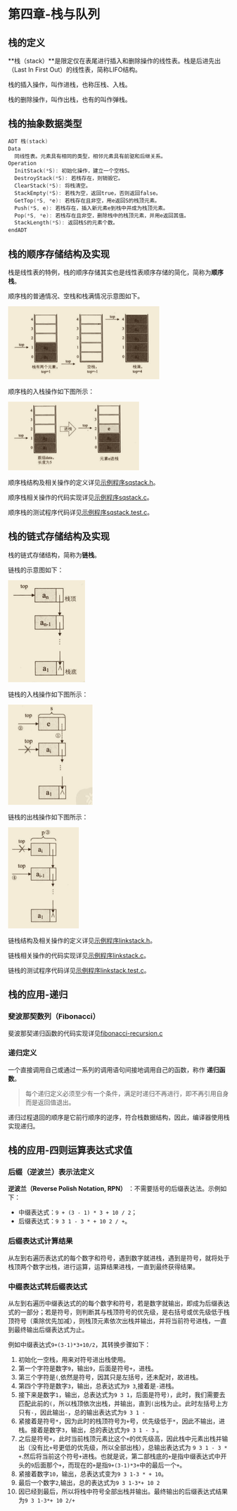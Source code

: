 # 第四章-栈与队列

## 栈的定义

**栈（stack）**是限定仅在表尾进行插入和删除操作的线性表。栈是后进先出（Last In First Out）的线性表，简称LIFO结构。

栈的插入操作，叫作进栈，也称压栈、入栈。

栈的删除操作，叫作出栈，也有的叫作弹栈。

## 栈的抽象数据类型

```c
ADT 栈(stack)
Data
  同线性表。元素具有相同的类型，相邻元素具有前驱和后继关系。
Operation
  InitStack(*S): 初始化操作，建立一个空栈S。
  DestroyStack(*S): 若栈存在，则销毁它。
  ClearStack(*S): 将栈清空。
  StackEmpty(*S): 若栈为空，返回true，否则返回false。
  GetTop(*S, *e): 若栈存在且非空，用e返回S的栈顶元素。
  Push(*S, e): 若栈存在，插入新元素e到栈中并成为栈顶元素。
  Pop(*S, *e): 若栈存在且非空，删除栈中的栈顶元素，并用e返回其值。
  StackLength(*S): 返回栈S的元素个数。
endADT
```

## 栈的顺序存储结构及实现

栈是线性表的特例，栈的顺序存储其实也是线性表顺序存储的简化，简称为**顺序栈**。

顺序栈的普通情况、空栈和栈满情况示意图如下。

![顺序栈的普通情况、空栈和栈满情况](https://github.com/logan70/Data-Structures-and-Algorithms/blob/master/%E5%A4%A7%E8%AF%9D%E6%95%B0%E6%8D%AE%E7%BB%93%E6%9E%84/%E7%AC%AC%E5%9B%9B%E7%AB%A0-%E6%A0%88%E4%B8%8E%E9%98%9F%E5%88%97/images/1-stack-status.png?raw=true)

顺序栈的入栈操作如下图所示：

![入栈操作](https://github.com/logan70/Data-Structures-and-Algorithms/blob/master/%E5%A4%A7%E8%AF%9D%E6%95%B0%E6%8D%AE%E7%BB%93%E6%9E%84/%E7%AC%AC%E5%9B%9B%E7%AB%A0-%E6%A0%88%E4%B8%8E%E9%98%9F%E5%88%97/images/2-stack-push.png?raw=true)

顺序栈结构及相关操作的定义详见[示例程序sqstack.h](https://github.com/logan70/Data-Structures-and-Algorithms/blob/master/%E5%A4%A7%E8%AF%9D%E6%95%B0%E6%8D%AE%E7%BB%93%E6%9E%84/%E7%AC%AC%E5%9B%9B%E7%AB%A0-%E6%A0%88%E4%B8%8E%E9%98%9F%E5%88%97/example/4.1-sqstack.h)。

顺序栈相关操作的代码实现详见[示例程序sqstack.c](https://github.com/logan70/Data-Structures-and-Algorithms/blob/master/%E5%A4%A7%E8%AF%9D%E6%95%B0%E6%8D%AE%E7%BB%93%E6%9E%84/%E7%AC%AC%E5%9B%9B%E7%AB%A0-%E6%A0%88%E4%B8%8E%E9%98%9F%E5%88%97/example/4.2-sqstack.c)。

顺序栈的测试程序代码详见[示例程序sqstack.test.c](https://github.com/logan70/Data-Structures-and-Algorithms/blob/master/%E5%A4%A7%E8%AF%9D%E6%95%B0%E6%8D%AE%E7%BB%93%E6%9E%84/%E7%AC%AC%E5%9B%9B%E7%AB%A0-%E6%A0%88%E4%B8%8E%E9%98%9F%E5%88%97/example/4.3-sqstack.test.c)。

## 栈的链式存储结构及实现

栈的链式存储结构，简称为**链栈**。

链栈的示意图如下：

![链栈](https://github.com/logan70/Data-Structures-and-Algorithms/blob/master/%E5%A4%A7%E8%AF%9D%E6%95%B0%E6%8D%AE%E7%BB%93%E6%9E%84/%E7%AC%AC%E5%9B%9B%E7%AB%A0-%E6%A0%88%E4%B8%8E%E9%98%9F%E5%88%97/images/3-linked-stack.png?raw=true)

链栈的入栈操作如下图所示：

![链栈的入栈操作](https://github.com/logan70/Data-Structures-and-Algorithms/blob/master/%E5%A4%A7%E8%AF%9D%E6%95%B0%E6%8D%AE%E7%BB%93%E6%9E%84/%E7%AC%AC%E5%9B%9B%E7%AB%A0-%E6%A0%88%E4%B8%8E%E9%98%9F%E5%88%97/images/4-linked-stack-push.png?raw=true)

链栈的出栈操作如下图所示：

![链栈的出栈操作](https://github.com/logan70/Data-Structures-and-Algorithms/blob/master/%E5%A4%A7%E8%AF%9D%E6%95%B0%E6%8D%AE%E7%BB%93%E6%9E%84/%E7%AC%AC%E5%9B%9B%E7%AB%A0-%E6%A0%88%E4%B8%8E%E9%98%9F%E5%88%97/images/5-linked-stack-pop.png?raw=true)

链栈结构及相关操作的定义详见[示例程序linkstack.h](https://github.com/logan70/Data-Structures-and-Algorithms/blob/master/%E5%A4%A7%E8%AF%9D%E6%95%B0%E6%8D%AE%E7%BB%93%E6%9E%84/%E7%AC%AC%E5%9B%9B%E7%AB%A0-%E6%A0%88%E4%B8%8E%E9%98%9F%E5%88%97/example/4.4-linkstack.h)。

链栈相关操作的代码实现详见[示例程序linkstack.c](https://github.com/logan70/Data-Structures-and-Algorithms/blob/master/%E5%A4%A7%E8%AF%9D%E6%95%B0%E6%8D%AE%E7%BB%93%E6%9E%84/%E7%AC%AC%E5%9B%9B%E7%AB%A0-%E6%A0%88%E4%B8%8E%E9%98%9F%E5%88%97/example/4.5-linkstack.c)。

链栈的测试程序代码详见[示例程序linkstack.test.c](https://github.com/logan70/Data-Structures-and-Algorithms/blob/master/%E5%A4%A7%E8%AF%9D%E6%95%B0%E6%8D%AE%E7%BB%93%E6%9E%84/%E7%AC%AC%E5%9B%9B%E7%AB%A0-%E6%A0%88%E4%B8%8E%E9%98%9F%E5%88%97/example/4.6-linkstack.test.c)。

## 栈的应用-递归

### 斐波那契数列（Fibonacci）

斐波那契递归函数的代码实现详见[fibonacci-recursion.c](https://github.com/logan70/Data-Structures-and-Algorithms/blob/master/%E5%A4%A7%E8%AF%9D%E6%95%B0%E6%8D%AE%E7%BB%93%E6%9E%84/%E7%AC%AC%E5%9B%9B%E7%AB%A0-%E6%A0%88%E4%B8%8E%E9%98%9F%E5%88%97/example/4.7-fibonacci-recursion.c)

### 递归定义

一个直接调用自己或通过一系列的调用语句间接地调用自己的函数，称作 **递归函数**。

> 每个递归定义必须至少有一个条件，满足时递归不再进行，即不再引用自身而是返回值退出。

递归过程退回的顺序是它前行顺序的逆序，符合栈数据结构，因此，编译器使用栈实现递归。

## 栈的应用-四则运算表达式求值

### 后缀（逆波兰）表示法定义

**逆波兰（Reverse Polish Notation, RPN）** ：不需要括号的后缀表达法。示例如下：

- 中缀表达式：`9 + (3 - 1) * 3 + 10 / 2`；
- 后缀表达式：`9 3 1 - 3 * + 10 2 / +`。

### 后缀表达式计算结果

从左到右遍历表达式的每个数字和符号，遇到数字就进栈，遇到是符号，就将处于栈顶两个数字出栈，进行运算，运算结果进栈，一直到最终获得结果。

### 中缀表达式转后缀表达式

从左到右遍历中缀表达式的的每个数字和符号，若是数字就输出，即成为后缀表达式的一部分；若是符号，则判断其与栈顶符号的优先级，是右括号或优先级低于栈顶符号（乘除优先加减），则栈顶元素依次出栈并输出，并将当前符号进栈，一直到最终输出后缀表达式为止。

例如中缀表达式`9+(3-1)*3+10/2`，其转换步骤如下：

1. 初始化一空栈，用来对符号进出栈使用。
2. 第一个字符是数字`9`，输出`9`，后面是符号`+`，进栈。
3. 第三个字符是`(`,依然是符号，因其只是左括号，还未配对，故进栈。
4. 第四个字符是数字`3`，输出，总表达式为`9 3`,接着是`-`进栈。
5. 接下来是数字`1`，输出，总表达式为`9 3 1`，后面是符号`)`，此时，我们需要去匹配此前的`(`，所以栈顶依次出栈，并输出，直到`(`出栈为止。此时左括号上方只有`-`，因此输出`-`，总的输出表达式为`9 3 1 -`
6. 紧接着是符号`*`，因为此时的栈顶符号为`+`号，优先级低于`*`，因此不输出，进栈。接着是数字`3`，输出，总的表达式为`9 3 1 - 3` 。
7. 之后是符号`+`，此时当前栈顶元素比这个`+`的优先级高，因此栈中元素出栈并输出（没有比`+`号更低的优先级，所以全部出栈），总输出表达式为 `9 3 1 - 3 * +`.然后将当前这个符号`+`进栈。也就是说，第二部栈底的`+`是指中缀表达式中开头的`9`后面那个`+`，而现在的`+`是指`9+(3-1)*3+`中的最后一个`+`。
8. 紧接着数字`10`，输出，总表达式变为`9 3 1-3 * + 10`。
9. 最后一个数字`2`,输出，总的表达式为`9 3 1-3*+ 10 2`
10. 因已经到最后，所以将栈中符号全部出栈并输出。最终输出的后缀表达式结果为`9 3 1-3*+ 10 2/+`

